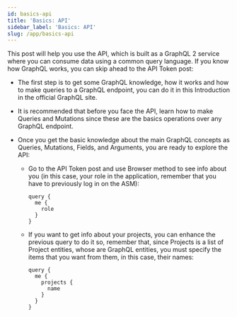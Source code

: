 ```yaml
---
id: basics-api
title: 'Basics: API'
sidebar_label: 'Basics: API'
slug: /app/basics-api
---
```


This post will help you use the API,
which is built as a GraphQL 2 service
where you can consume data using a common query language.
If you know how GraphQL works,
you can skip ahead to the API Token post:

- The first step is to get some GraphQL knowledge,
  how it works and how to make queries to a GraphQL endpoint,
  you can do it in this Introduction in the official GraphQL site.

- It is recommended that before you face the API,
  learn how to make Queries and Mutations
  since these are the basics operations over any GraphQL endpoint.

- Once you get the basic knowledge about the main GraphQL concepts
  as Queries, Mutations, Fields, and Arguments,
  you are ready to explore the API:

  - Go to the API Token post
    and use Browser method to see info about you
    (in this case, your role in the application,
    remember that you have to previously log in on the ASM):
    ```
    query {
      me {
        role
      }
    }
    ```
  - If you want to get info about your projects,
    you can enhance the previous query to do it
    so, remember that, since Projects is a list of Project entities,
    whose are GraphQL entities,
    you must specify the items that you want from them,
    in this case, their names:
    ```
    query {
      me {
        projects {
          name
        }
      }
    }
    ```
